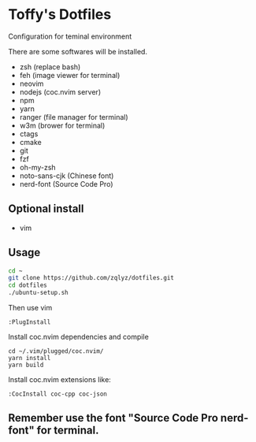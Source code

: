# Toffy's Dotfiles
Configuration for teminal environment

There are some softwares will be installed.
* zsh (replace bash)
* feh (image viewer for terminal)
* neovim
* nodejs (coc.nvim server)
* npm
* yarn
* ranger (file manager for terminal)
* w3m (brower for terminal)
* ctags
* cmake
* git
* fzf
* oh-my-zsh
* noto-sans-cjk (Chinese font)
* nerd-font (Source Code Pro)

## Optional install
* vim

## Usage
```bash
cd ~
git clone https://github.com/zqlyz/dotfiles.git
cd dotfiles
./ubuntu-setup.sh
```
Then use vim
```
:PlugInstall
```
Install coc.nvim dependencies and compile
```
cd ~/.vim/plugged/coc.nvim/
yarn install
yarn build
```
Install coc.nvim extensions like:
```
:CocInstall coc-cpp coc-json
```
## Remember use the font "Source Code Pro nerd-font" for terminal.
